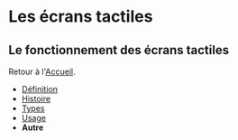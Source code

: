 # Les écrans tactiles
## Le fonctionnement des écrans tactiles

Retour à l'[Accueil](tactiles.md).

- [Définition](definition.md)
- [Histoire](histoire.md)
- [Types](types.md)
- [Usage](usage.md)
- **Autre**



